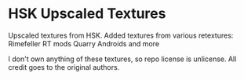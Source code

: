 # HSK Upscaled Textures
Upscaled textures from HSK. Added textures from various retextures:
Rimefeller
RT mods
Quarry
Androids
and more

I don't own anything of these textures, so repo license is unlicense.
All credit goes to the original authors.